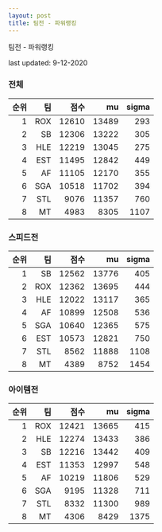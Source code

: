 ```yaml
---
layout: post
title: 팀전 - 파워랭킹
---
```


팀전 - 파워랭킹

last updated: 9-12-2020

### 전체

| 순위 | 팀 | 점수 | mu | sigma |
|---:|---:|---:|---:|---:|
| 1 | ROX | 12610 | 13489 | 293 |
| 2 | SB | 12306 | 13222 | 305 |
| 3 | HLE | 12219 | 13045 | 275 |
| 4 | EST | 11495 | 12842 | 449 |
| 5 | AF | 11105 | 12170 | 355 |
| 6 | SGA | 10518 | 11702 | 394 |
| 7 | STL | 9076 | 11357 | 760 |
| 8 | MT | 4983 | 8305 | 1107 |

### 스피드전

| 순위 | 팀 | 점수 | mu | sigma |
|---:|---:|---:|---:|---:|
| 1 | SB | 12562 | 13776 | 405 |
| 2 | ROX | 12362 | 13695 | 444 |
| 3 | HLE | 12022 | 13117 | 365 |
| 4 | AF | 10899 | 12508 | 536 |
| 5 | SGA | 10640 | 12365 | 575 |
| 6 | EST | 10573 | 12821 | 750 |
| 7 | STL | 8562 | 11888 | 1108 |
| 8 | MT | 4389 | 8752 | 1454 |

### 아이템전

| 순위 | 팀 | 점수 | mu | sigma |
|---:|---:|---:|---:|---:|
| 1 | ROX | 12421 | 13665 | 415 |
| 2 | HLE | 12274 | 13433 | 386 |
| 3 | SB | 12216 | 13442 | 409 |
| 4 | EST | 11353 | 12997 | 548 |
| 5 | AF | 10219 | 11806 | 529 |
| 6 | SGA | 9195 | 11328 | 711 |
| 7 | STL | 8332 | 11300 | 989 |
| 8 | MT | 4306 | 8429 | 1375 |
